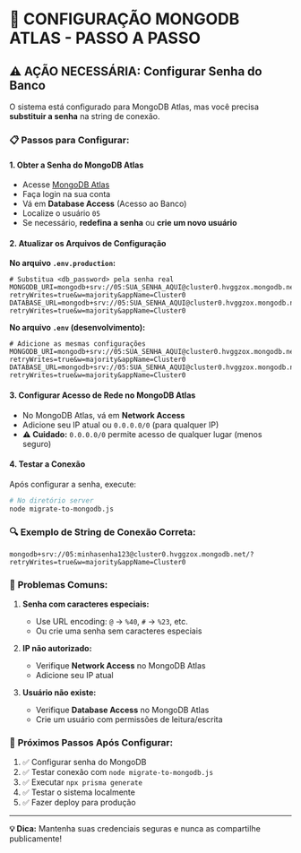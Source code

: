 # 🔧 CONFIGURAÇÃO MONGODB ATLAS - PASSO A PASSO

## ⚠️ AÇÃO NECESSÁRIA: Configurar Senha do Banco

O sistema está configurado para MongoDB Atlas, mas você precisa **substituir a senha** na string de conexão.

### 📋 Passos para Configurar:

#### 1. **Obter a Senha do MongoDB Atlas**
   - Acesse [MongoDB Atlas](https://cloud.mongodb.com/)
   - Faça login na sua conta
   - Vá em **Database Access** (Acesso ao Banco)
   - Localize o usuário `05`
   - Se necessário, **redefina a senha** ou **crie um novo usuário**

#### 2. **Atualizar os Arquivos de Configuração**

**No arquivo `.env.production`:**
```env
# Substitua <db_password> pela senha real
MONGODB_URI=mongodb+srv://05:SUA_SENHA_AQUI@cluster0.hvggzox.mongodb.net/?retryWrites=true&w=majority&appName=Cluster0
DATABASE_URL=mongodb+srv://05:SUA_SENHA_AQUI@cluster0.hvggzox.mongodb.net/?retryWrites=true&w=majority&appName=Cluster0
```

**No arquivo `.env` (desenvolvimento):**
```env
# Adicione as mesmas configurações
MONGODB_URI=mongodb+srv://05:SUA_SENHA_AQUI@cluster0.hvggzox.mongodb.net/?retryWrites=true&w=majority&appName=Cluster0
DATABASE_URL=mongodb+srv://05:SUA_SENHA_AQUI@cluster0.hvggzox.mongodb.net/?retryWrites=true&w=majority&appName=Cluster0
```

#### 3. **Configurar Acesso de Rede no MongoDB Atlas**
   - No MongoDB Atlas, vá em **Network Access**
   - Adicione seu IP atual ou `0.0.0.0/0` (para qualquer IP)
   - **⚠️ Cuidado:** `0.0.0.0/0` permite acesso de qualquer lugar (menos seguro)

#### 4. **Testar a Conexão**

Após configurar a senha, execute:

```bash
# No diretório server
node migrate-to-mongodb.js
```

### 🔍 **Exemplo de String de Conexão Correta:**

```
mongodb+srv://05:minhasenha123@cluster0.hvggzox.mongodb.net/?retryWrites=true&w=majority&appName=Cluster0
```

### 🚨 **Problemas Comuns:**

1. **Senha com caracteres especiais:**
   - Use URL encoding: `@` → `%40`, `#` → `%23`, etc.
   - Ou crie uma senha sem caracteres especiais

2. **IP não autorizado:**
   - Verifique **Network Access** no MongoDB Atlas
   - Adicione seu IP atual

3. **Usuário não existe:**
   - Verifique **Database Access** no MongoDB Atlas
   - Crie um usuário com permissões de leitura/escrita

### 📝 **Próximos Passos Após Configurar:**

1. ✅ Configurar senha do MongoDB
2. ✅ Testar conexão com `node migrate-to-mongodb.js`
3. ✅ Executar `npx prisma generate`
4. ✅ Testar o sistema localmente
5. ✅ Fazer deploy para produção

---

**💡 Dica:** Mantenha suas credenciais seguras e nunca as compartilhe publicamente!
